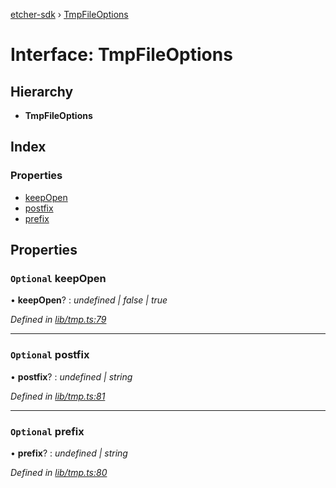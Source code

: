 [etcher-sdk](../README.md) › [TmpFileOptions](tmpfileoptions.md)

# Interface: TmpFileOptions

## Hierarchy

* **TmpFileOptions**

## Index

### Properties

* [keepOpen](tmpfileoptions.md#optional-keepopen)
* [postfix](tmpfileoptions.md#optional-postfix)
* [prefix](tmpfileoptions.md#optional-prefix)

## Properties

### `Optional` keepOpen

• **keepOpen**? : *undefined | false | true*

*Defined in [lib/tmp.ts:79](https://github.com/balena-io-modules/etcher-sdk/blob/0441bfb/lib/tmp.ts#L79)*

___

### `Optional` postfix

• **postfix**? : *undefined | string*

*Defined in [lib/tmp.ts:81](https://github.com/balena-io-modules/etcher-sdk/blob/0441bfb/lib/tmp.ts#L81)*

___

### `Optional` prefix

• **prefix**? : *undefined | string*

*Defined in [lib/tmp.ts:80](https://github.com/balena-io-modules/etcher-sdk/blob/0441bfb/lib/tmp.ts#L80)*
